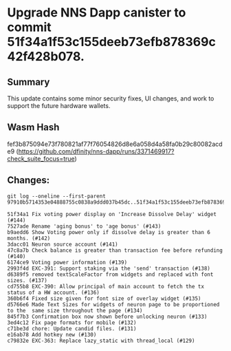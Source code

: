 # Upgrade NNS Dapp canister to commit 51f34a1f53c155deeb73efb878369c42f428b078.

## Summary

This update contains some minor security fixes, UI changes, and work to support the future hardware wallets.

## Wasm Hash

fef3b875094e73f780821af77f76054826d8e6a058d4a58fa0b29c80082acde9 (https://github.com/dfinity/nns-dapp/runs/3371469917?check_suite_focus=true)

## Changes:

```
git log --oneline --first-parent 97910b5714353e04888755c0838a9ddd037b45dc..51f34a1f53c155deeb73efb878369c42f428b078

51f34a1 Fix voting power display on 'Increase Dissolve Delay' widget (#144)
7527ade Rename 'aging bonus' to 'age bonus' (#143)
b9aedd6 Show Voting power only if dissolve delay is greater than 6 months. (#142)
3dacc01 Neuron source account (#141)
47c8a7b Check balance is greater than transaction fee before refunding (#140)
6174ce9 Voting power information (#139)
2993f4d EXC-391: Support staking via the 'send' transaction (#138)
d6389f5 removed textScaleFactor from widgets and replaced with font sizes. (#137)
cd755b8 EXC-390: Allow principal of main account to fetch the tx status of a HW account. (#136)
360b6f4 Fixed size given for font size of overlay widget (#135)
d5766e6 Made Text Sizes for widgets of neuron page to be proportioned to the  same size throughout the page (#134)
845f7b3 Confirmation box now shown before unlocking neuron (#133)
3ed4c12 Fix page formats for mobile (#132)
c71be3d chore: Update candid files. (#131)
e16ab78 Add hotkey new (#130)
c79832e EXC-363: Replace lazy_static with thread_local (#129)
```
